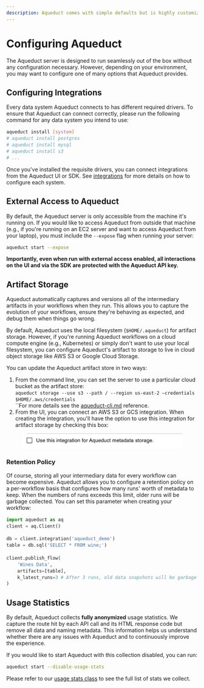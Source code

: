 ```yaml
---
description: Aqueduct comes with simple defaults but is highly customizable.
---
```


# Configuring Aqueduct

The Aqueduct server is designed to run seamlessly out of the box without any configuration necessary. However, depending on your environment, you may want to configure one of many options that Aqueduct provides.&#x20;

## Configuring Integrations

Every data system Aqueduct connects to has different required drivers. To ensure that Aqueduct can connect correctly, please run the following command for any data system you intend to use:

```bash
aqueduct install [system]
# aqueduct install postgres
# aqueduct install mysql
# aqueduct install s3
# ...
```

Once you've installed the requisite drivers, you can connect integrations from the Aqueduct UI or SDK. See [integrations](../integrations/ "mention") for more details on how to configure each system.

## External Access to Aqueduct

By default, the Aqueduct server is only accessible from the machine it's running on. If you would like to access Aqueduct from outside that machine (e.g., if you're running on an EC2 server and want to access Aqueduct from your laptop), you must include the `--expose` flag when running your server:

```bash
aqueduct start --expose
```

**Importantly, even when run with external access enabled, all interactions on the UI and via the SDK are protected with the Aqueduct API key.**

## Artifact Storage

Aqueduct automatically captures and versions all of the intermediary artifacts in your workflows when they run. This allows you to capture the evolution of your workflows, ensure they're behaving as expected, and debug them when things go wrong.

By default, Aqueduct uses the local filesystem (`$HOME/.aqueduct`) for artifact storage. However, if you're running Aqueduct workflows on a cloud compute engine (e.g., Kubernetes) or simply don't want to use your local filesystem, you can configure Aqueduct's artifact to storage to live in cloud object storage like AWS S3 or Google Cloud Storage.&#x20;

You can update the Aqueduct artifact store in two ways:&#x20;

1. From the command line, you can set the server to use a particular cloud bucket as the artifact store:\
   `aqueduct storage --use s3 --path / --region us-east-2 —credentials $HOME/.aws/credentials`\
   ``For more details see the [aqueduct-cli.md](../api-reference/aqueduct-cli.md "mention") reference.
2. From the UI, you can connect an AWS S3 or GCS integration. When creating the integration, you'll have the option to use this integration for artifact storage by checking this box:&#x20;

<figure><img src="../.gitbook/assets/image (7).png" alt=""><figcaption></figcaption></figure>

### Retention Policy

Of course, storing all your intermediary data for every workflow can become expensive. Aqueduct allows you to configure a retention policy on a per-workflow basis that configures how many runs' worth of metadata to keep. When the numbers of runs exceeds this limit, older runs will be garbage collected. You can set this parameter when creating your workflow:

```python
import aqueduct as aq
client = aq.Client()

db = client.integration('aqueduct_demo')
table = db.sql('SELECT * FROM wine;')

client.publish_flow(
    'Wines Data',
    artifacts=[table],
    k_latest_runs=3 # After 3 runs, old data snapshots will be garbage collected.
)
```

## Usage Statistics

By default, Aqueduct collects **fully anonymized** usage statistics. We capture the route hit by each API call and its HTML response code but remove all data and naming metadata. This information helps us understand whether there are any issues with Aqueduct and to continuously improve the experience.&#x20;

If you would like to start Aqueduct with this collection disabled, you can run:

```bash
aqueduct start --disable-usage-stats 
```

Please refer to our [usage stats class](https://github.com/aqueducthq/aqueduct/blob/main/src/golang/cmd/server/middleware/usage/models.go) to see the full list of stats we collect.
